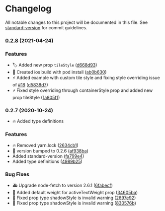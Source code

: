 # Changelog

All notable changes to this project will be documented in this file. See [standard-version](https://github.com/conventional-changelog/standard-version) for commit guidelines.

### [0.2.8](https://github.com/Karthik-B-06/rn-segmented-control/compare/v0.2.7...v0.2.8) (2021-04-24)


### Features

* :label: Added new prop `tileStyle` ([d668d93](https://github.com/Karthik-B-06/rn-segmented-control/commit/d668d938b8d6dd85878cd7b8188b34caeab052e0))
* :rocket: Created ios build with pod install ([ab0b630](https://github.com/Karthik-B-06/rn-segmented-control/commit/ab0b630ada41c4b785a676907a7d96f9474d8978))
* :zap: Added example with custom tile style and fixing style overriding issue of [#18](https://github.com/Karthik-B-06/rn-segmented-control/issues/18) ([d5838d7](https://github.com/Karthik-B-06/rn-segmented-control/commit/d5838d7fb335247b4f60c955af56ba37cc07dc4a))
* :zap: Fixed style overriding through containerStyle prop and added new prop tileStyle ([1a805f1](https://github.com/Karthik-B-06/rn-segmented-control/commit/1a805f1c9268f3365e9be120870dc1b93ca3a678))

### 0.2.7 (2020-10-24)

- :fire: Added type definitions

### Features

- :fire: Removed yarn.lock ([2634cb1](https://github.com/Karthik-B-06/rn-segmented-control/commit/2634cb1a5c2dab10cce4539d08f454c761942f99))
- :rocket: version bumped to 0.2.6 ([af938ba](https://github.com/Karthik-B-06/rn-segmented-control/commit/af938ba640b148c4bef0a0f7ab5f17f6385b3d66))
- Added standard-version ([fa799e4](https://github.com/Karthik-B-06/rn-segmented-control/commit/fa799e46124f0f41a39425b6117e408cd7e38056))
- Added type definitions ([4989b25](https://github.com/Karthik-B-06/rn-segmented-control/commit/4989b25c4fbc189de01f2a702c20bd4e91038fac))

### Bug Fixes

- :ambulance: Upgrade node-fetch to version 2.6.1 ([6fabecf](https://github.com/Karthik-B-06/rn-segmented-control/commit/6fabecfda9b1b37d8c940d5cc1389c1393d72aca))
- :bug: Added default weight for activeTextWeight prop ([34605ba](https://github.com/Karthik-B-06/rn-segmented-control/commit/34605ba7a965a0ef54016caf786b0a6e27cad7dd))
- :rotating_light: Fixed prop type shadowStyle is invalid warning ([2697e92](https://github.com/Karthik-B-06/rn-segmented-control/commit/2697e924944b295f7168ea99564d7072c20d7d3a))
- :rotating_light: Fixed prop type shadowStyle is invalid warning ([830576b](https://github.com/Karthik-B-06/rn-segmented-control/commit/830576b8ef81199626231e1d021a13384ac9b306))
